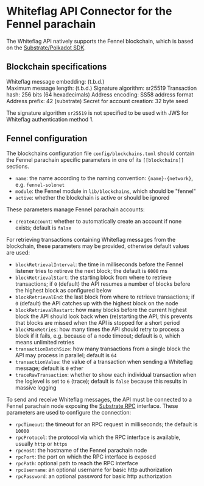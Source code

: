 # Whiteflag API Connector for the Fennel parachain

The Whiteflag API natively supports the Fennel blockchain, which is based on
the [Substrate/Polkadot SDK](https://polkadot.com/platform/sdk/).

## Blockchain specifications

Whiteflag message embedding:    (t.b.d.)		 	
Maximum message length:         (t.b.d.) 
Signature algorithm:            sr25519
Transaction hash:               256 bits (64 hexadecimals)
Address encoding:               SS58 address format
Address prefix:                 42 (substrate)
Secret for account creation:    32 byte seed

The signature algorithm `sr25519` is not specified to be used with JWS for
Whiteflag authentication method 1.

## Fennel configuration

The blockchains configuration file `config/blockchains.toml` should contain
the Fennel parachain specific parameters in one of its `[[blockchains]]` sections.

* `name`: the name according to the naming convention: `{name}-{network}`, e.g. `fennel-solonet`
* `module`: the Fennel module in `lib/blockchains`, which should be "fennel"
* `active`: whether the blockchain is active or should be ignored

These parameters manage Fennel parachain accounts:

* `createAccount`: whether to automatically create an account if none exists; default is `false`

For retrieving transactions containing Whiteflag messages from the blockchain,
these parameters may be provided, otherwise default values are used:

* `blockRetrievalInterval`: the time in milliseconds before the Fennel listener tries to retireve the next block; the default is `6000` ms
* `blockRetrievalStart`: the starting block from where to retrieve transactions; if `0` (default) the API resumes a number of blocks before the highest block as configured below
* `blockRetrievalEnd`: the last block from where to retrieve transactions; if `0` (default) the API catches up with the highest block on the node
* `blockRetrievalRestart`: how many blocks before the current highest block the API should look back when (re)starting the API; this prevents that blocks are missed when the API is stopped for a short period
* `blockMaxRetries`: how many times the API should retry to process a block if it fails, e.g. because of a node timeout; default is `0`, which means unlimited retries
* `transactionBatchSize`: how many transactions from a single block the API may process in parallel; default is `64`
* `transactionValue`: the value of a transaction when sending a Whiteflag message; default is `0` ether
* `traceRawTransaction`: whether to show each individual transaction when the loglevel is set to `6` (trace); default is `false` because this results in massive logging

To send and receive Whiteflag messages, the API must be connected to a Fennel
parachain node exposing the [Substrate RPC](https://docs.substrate.io/build/remote-procedure-calls/)
interface. These parameters are used to configure the connection:

* `rpcTimeout`: the timeout for an RPC request in milliseconds; the default is `10000`
* `rpcProtocol`: the protocol via which the RPC interface is available, usually `http` or `https`
* `rpcHost`: the hostname of the Fennel parachain node
* `rpcPort`: the port on which the RPC interface is exposed
* `rpcPath`: optional path to reach the RPC interface
* `rpcUsername`: an optional username for basic http authorization
* `rpcPassword`: an optional password for basic http authorization
